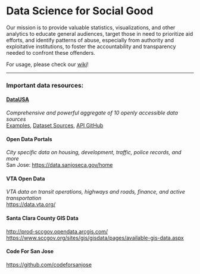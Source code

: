 # Data Science for Social Good

Our mission is to provide valuable statistics, visualizations, and other analytics to educate general audiences, target those in need to prioritize aid efforts, and identify patterns of abuse, especially from authority and exploitative institutions, to foster the accountability and transparency needed to confront these offenders.


For usage, please check our [wiki](https://github.com/svdsa-org/Data-Science-for-Social-Good/wiki)!

---

### Important data resources:

#### [DataUSA](https://github.com/svdsa-org/Data-Science-for-Social-Good/wiki/Data-USA)
_Comprehensive and powerful aggregate of 10 openly accessible data sources_  
[Examples](https://datausa.io/profile/geo/san-jose-ca/),
[Dataset Sources](https://datausa.io/about/datasets/),
[API GitHub](https://github.com/DataUSA/datausa-api/wiki)

#### Open Data Portals
_City specific data on housing, development, traffic, police records, and more_  
San Jose: https://data.sanjoseca.gov/home

#### VTA Open Data
_VTA data on transit operations, highways and roads, finance, and active transportation_  
https://data.vta.org/

#### Santa Clara County GIS Data
http://prod-sccgov.opendata.arcgis.com/  
https://www.sccgov.org/sites/gis/gisdata/pages/available-gis-data.aspx

#### Code For San Jose
https://github.com/codeforsanjose

